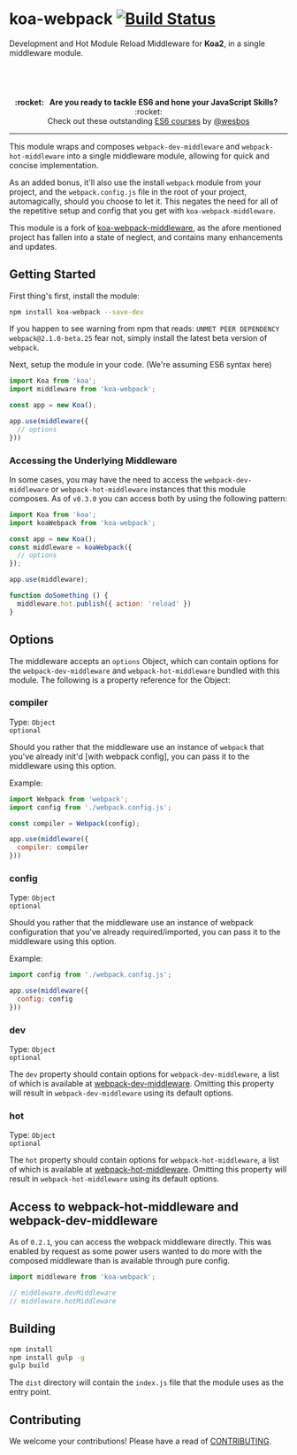 # koa-webpack [![Build Status](https://travis-ci.org/shellscape/koa-webpack.svg?branch=master)](https://travis-ci.org/shellscape/koa-webpack)

Development and Hot Module Reload Middleware for **Koa2**, in a single middleware module.

## &nbsp;
<p align="center">
  <b>:rocket: &nbsp; Are you ready to tackle ES6 and hone your JavaScript Skills?</b> &nbsp; :rocket:<br/>
  Check out these outstanding <a href="https://es6.io/friend/POWELL">ES6 courses</a> by <a href="https://github.com/wesbos">@wesbos</a>
</p>

---

This module wraps and composes `webpack-dev-middleware` and `webpack-hot-middleware`
into a single middleware module, allowing for quick and concise implementation.

As an added bonus, it'll also use the install `webpack` module from your project,
and the `webpack.config.js` file in the root of your project, automagically, should
you choose to let it. This negates the need for all of the repetitive setup and
config that you get with `koa-webpack-middleware`.

This module is a fork of [koa-webpack-middleware](https://github.com/leecade/koa-webpack-middleware), as
the afore mentioned project has fallen into a state of neglect, and contains many
enhancements and updates.

## Getting Started

First thing's first, install the module:

```bash
npm install koa-webpack --save-dev
```

If you happen to see warning from npm that reads:
`UNMET PEER DEPENDENCY webpack@2.1.0-beta.25` fear not, simply install the latest
beta version of `webpack`.

Next, setup the module in your code. (We're assuming ES6 syntax here)

```js
import Koa from 'koa';
import middleware from 'koa-webpack';

const app = new Koa();

app.use(middleware({
  // options
}))
```

### Accessing the Underlying Middleware

In some cases, you may have the need to access the `webpack-dev-middleware` or
`webpack-hot-middleware` instances that this module composes. As of `v0.3.0` you
can access both by using the following pattern:

```js
import Koa from 'koa';
import koaWebpack from 'koa-webpack';

const app = new Koa();
const middleware = koaWebpack({
  // options
});

app.use(middleware);

function doSomething () {
  middleware.hot.publish({ action: 'reload' })
}

```

## Options

The middleware accepts an `options` Object, which can contain options for the
`webpack-dev-middleware` and `webpack-hot-middleware` bundled with this module.
The following is a property reference for the Object:

### compiler

Type: `Object`  
`optional`

Should you rather that the middleware use an instance of `webpack` that you've
already init'd [with webpack config], you can pass it to the middleware using
this option.

Example:

```js
import Webpack from 'webpack';
import config from './webpack.config.js';

const compiler = Webpack(config);

app.use(middleware({
  compiler: compiler
}))
```

### config

Type: `Object`  
`optional`

Should you rather that the middleware use an instance of webpack configuration
that you've already required/imported, you can pass it to the middleware using
this option.

Example:

```js
import config from './webpack.config.js';

app.use(middleware({
  config: config
}))
```

### dev

Type: `Object`  
`optional`

The `dev` property should contain options for `webpack-dev-middleware`, a list of
which is available at [webpack-dev-middleware](https://github.com/webpack/webpack-dev-middleware).
Omitting this property will result in `webpack-dev-middleware` using its default
options.

### hot

Type: `Object`  
`optional`

The `hot` property should contain options for `webpack-hot-middleware`, a list of
which is available at [webpack-hot-middleware](https://github.com/glenjamin/webpack-hot-middleware).
Omitting this property will result in `webpack-hot-middleware` using its default
options.

## Access to webpack-hot-middleware and webpack-dev-middleware

As of `0.2.1`, you can access the webpack middleware directly. This was enabled
by request as some power users wanted to do more with the composed middleware
than is available through pure config.

```js
import middleware from 'koa-webpack';

// middleware.devMiddleware
// middleware.hotMiddleware
```

## Building

```bash
npm install
npm install gulp -g
gulp build
```

The `dist` directory will contain the `index.js` file that the module uses as the entry point.

## Contributing

We welcome your contributions! Please have a read of [CONTRIBUTING](CONTRIBUTING.md).
